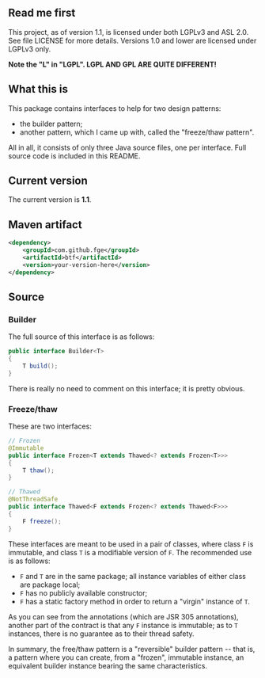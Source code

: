 ## Read me first

This project, as of version 1.1, is licensed under both LGPLv3 and ASL 2.0. See
file LICENSE for more details. Versions 1.0 and lower are licensed under LGPLv3
only.

**Note the "L" in "LGPL". LGPL AND GPL ARE QUITE DIFFERENT!**

## What this is

This package contains interfaces to help for two design patterns:

* the builder pattern;
* another pattern, which I came up with, called the "freeze/thaw pattern".

All in all, it consists of only three Java source files, one per interface. Full source code is
included in this README.

## Current version

The current version is **1.1**.

## Maven artifact

```xml
<dependency>
    <groupId>com.github.fge</groupId>
    <artifactId>btf</artifactId>
    <version>your-version-here</version>
</dependency>
```

## Source

### Builder

The full source of this interface is as follows:

```java
public interface Builder<T>
{
    T build();
}
```

There is really no need to comment on this interface; it is pretty obvious.

### Freeze/thaw

These are two interfaces:

```java
// Frozen
@Immutable
public interface Frozen<T extends Thawed<? extends Frozen<T>>>
{
    T thaw();
}

// Thawed
@NotThreadSafe
public interface Thawed<F extends Frozen<? extends Thawed<F>>>
{
    F freeze();
}
```

These interfaces are meant to be used in a pair of classes, where class `F` is immutable, and class
`T` is a modifiable version of `F`. The recommended use is as follows:

* `F` and `T` are in the same package; all instance variables of either class
  are package local;
* `F` has no publicly available constructor;
* `F` has a static factory method in order to return a "virgin" instance of `T`.

As you can see from the annotations (which are JSR 305 annotations), another part of the contract is
that any `F` instance is immutable; as to `T` instances, there is no guarantee as to their thread
safety.

In summary, the free/thaw pattern is a "reversible" builder pattern -- that is, a pattern where you
can create, from a "frozen", immutable instance, an equivalent builder instance bearing the same
characteristics.

